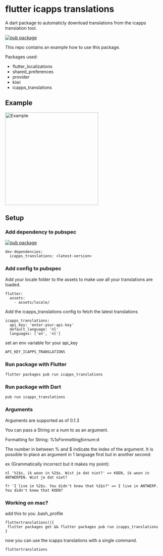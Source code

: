 # flutter icapps translations

A dart package to automaticly download translations from the icapps translation tool.

[![pub package](https://img.shields.io/pub/v/icapps_translations.svg)](https://pub.dartlang.org/packages/icapps_translations)

This repo contains an example how to use this package.

Packages used:
 - flutter_localizations
 - shared_preferences
 - provider
 - kiwi
 - icapps_translations

## Example

<img src="https://github.com/icapps/flutter-icapps-translations/blob/master/assets/example.gif?raw=true" alt="Example" width="300"/>

## Setup

### Add dependency to pubspec

[![pub package](https://img.shields.io/pub/v/icapps_translations.svg)](https://pub.dartlang.org/packages/icapps_translations)
```
dev-dependencies:
  icapps_translations: <latest-version>
```

### Add config to pubspec

Add your locale folder to the assets to make use all your translations are loaded.
```
flutter:
  assets:
    - assets/locale/
```

Add the icapps_translations config to fetch the latest translations
```
icapps_translations:
  api_key: 'enter-your-api-key'
  default_language: 'nl'
  languages: ['en', 'nl']
```

set an env variable for your api_key

```
API_KEY_ICAPPS_TRANSLATIONS
```

### Run package with Flutter

```
flutter packages pub run icapps_translations
```

### Run package with Dart

```
pub run icapps_translations
```

### Arguments

Arguments are supported as of 0.1.3

You can pass a String or a num to as an argument.

Formatting for String: %1$s
Formatting for num: %1$d

The number in between % and $ indicate the index of the argument. It is possible to place an argument in 1 language first but in another second:

ex (Grammatically incorrect but it makes my point):

```
nl '%1$s, ik woon in %2$s. Wist je dat niet?' => KOEN, ik woon in ANTWERPEN. Wist je dat niet?

fr 'I live in %2$s. You didn't knew that %1$s?" => I live in ANTWERP. You didn't knew that KOEN?
```

### Working on mac?

add this to you .bash_profile

```
fluttertranslations(){
 flutter packages get && flutter packages pub run icapps_translations
}
```

now you can use the icapps translations with a single command.

```
fluttertranslations
```